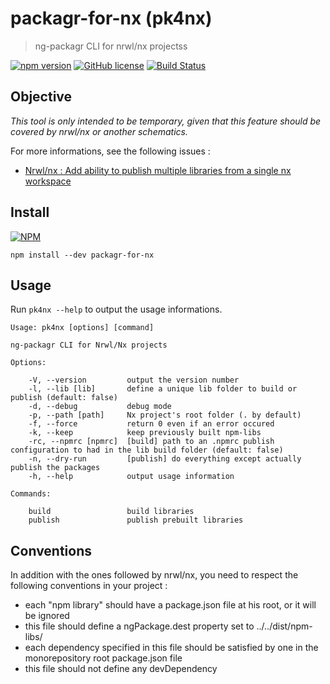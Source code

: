# packagr-for-nx (pk4nx)

> ng-packagr CLI for nrwl/nx projectss

[![npm version](https://badge.fury.io/js/packagr-for-nx.svg)](https://badge.fury.io/js/packagr-for-nx)
[![GitHub license](https://img.shields.io/github/license/noelmace/packagr-for-nx.svg)](https://github.com/noelmace/packagr-for-nx/blob/master/LICENSE)
[![Build Status](https://travis-ci.org/noelmace/packagr-for-nx.svg?branch=master)](https://travis-ci.org/noelmace/packagr-for-nx)

## Objective

_This tool is only intended to be temporary, given that this feature should be covered by nrwl/nx or another schematics._

For more informations, see the following issues :

* [Nrwl/nx : Add ability to publish multiple libraries from a single nx workspace](https://github.com/nrwl/nx/issues/225)

## Install

[![NPM](https://nodei.co/npm/packagr-for-nx.png)](https://npmjs.org/package/packagr-for-nx)

`npm install --dev packagr-for-nx`

## Usage

Run `pk4nx --help` to output the usage informations.

    Usage: pk4nx [options] [command]

    ng-packagr CLI for Nrwl/Nx projects

    Options:

        -V, --version         output the version number
        -l, --lib [lib]       define a unique lib folder to build or publish (default: false)
        -d, --debug           debug mode
        -p, --path [path]     Nx project's root folder (. by default)
        -f, --force           return 0 even if an error occured
        -k, --keep            keep previously built npm-libs
        -rc, --npmrc [npmrc]  [build] path to an .npmrc publish configuration to had in the lib build folder (default: false)
        -n, --dry-run         [publish] do everything except actually publish the packages
        -h, --help            output usage information

    Commands:

        build                 build libraries
        publish               publish prebuilt libraries

## Conventions

In addition with the ones followed by nrwl/nx, you need to respect the following conventions in your project :

* each "npm library" should have a package.json file at his root, or it will be ignored
* this file should define a ngPackage.dest property set to ../../dist/npm-libs/<lib-name>
* each dependency specified in this file should be satisfied by one in the monorepository root package.json file
* this file should not define any devDependency
